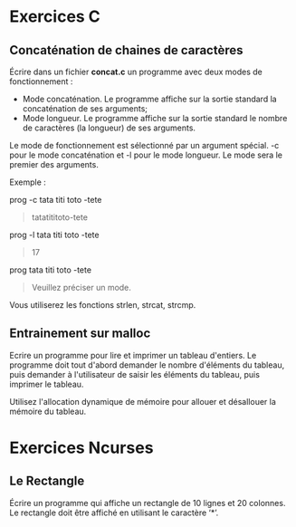 # Exercices C

## Concaténation de chaines de caractères

Écrire dans un fichier **concat.c** un programme avec deux modes de fonctionnement :

- Mode concaténation. Le programme affiche sur la sortie standard la concaténation de ses arguments;
- Mode longueur. Le programme affiche sur la sortie standard le nombre de caractères (la longueur) de ses arguments.


Le mode de fonctionnement est sélectionné par un argument spécial. -c pour le mode concaténation et -l pour le mode longueur. Le mode sera le premier des arguments.

Exemple :

prog -c tata titi toto -tete
> tatatititoto-tete

prog -l tata titi toto -tete
> 17

prog tata titi toto -tete
> Veuillez préciser un mode.



Vous utiliserez les fonctions strlen, strcat, strcmp.

## Entrainement sur malloc

Ecrire un programme pour lire et imprimer un tableau d'entiers.
 Le programme doit tout d'abord demander le nombre d'éléments du tableau, puis demander à l'utilisateur de saisir les éléments du tableau, puis imprimer le tableau.

Utilisez l'allocation dynamique de mémoire pour allouer et désallouer la mémoire du tableau.

# Exercices Ncurses

## Le Rectangle

Écrire un programme qui affiche un rectangle de 10 lignes et 20 colonnes. Le rectangle doit être affiché en utilisant le caractère ‘*’.


